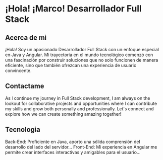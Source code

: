 # ¡Hola! ¡Marco! Desarrollador Full Stack

## Acerca de mi

¡Hola! Soy un apasionado Desarrollador Full Stack con un enfoque especial en Java y Angular. Mi trayectoria en el mundo tecnológico comenzó con una fascinación por construir soluciones que no solo funcionen de manera eficiente, sino que también ofrezcan una experiencia de usuario convincente.

## Contactame

As I continue my journey in Full Stack development, I am always on the lookout for collaborative projects and opportunities where I can contribute my skills and grow both personally and professionally. Let's connect and explore how we can create something amazing together!

## Tecnologia

Back-End: Proficiente en Java, aporto una sólida comprensión del desarrollo del lado del servidor...
Front-End: Mi experiencia en Angular me permite crear interfaces interactivas y amigables para el usuario...